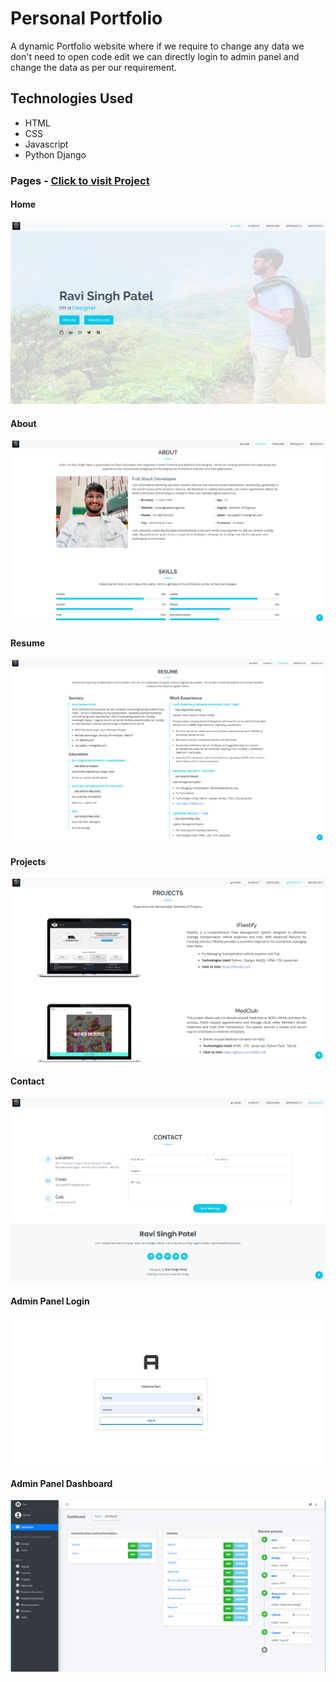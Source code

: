 # Personal Portfolio

A dynamic Portfolio website where if we require to change any data we don't need to open code edit we can directly login
to admin panel and change the data as per our requirement.

## Technologies Used

- HTML
- CSS
- Javascript
- Python Django

### Pages - [Click to visit Project](https://ravisinghpatel.engineer)

#### Home

![Home](static/assets/pageimg/image.png)

#### About

![About](static/assets/pageimg/image-1.png)

#### Resume

![Resume](static/assets/pageimg/image-2.png)

#### Projects

![Projects](static/assets/pageimg/image-3.png)

#### Contact

![Contact](static/assets/pageimg/image-4.png)

#### Admin Panel Login

![Admin Panel Login Page](static/assets/pageimg/image-5.png)

#### Admin Panel Dashboard

![Admin Panel Dashboard](static/assets/pageimg/image-6.png)
